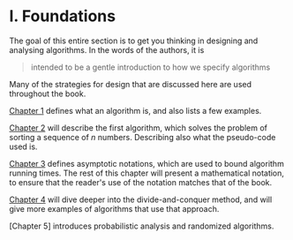 I. Foundations
==============================================

The goal of this entire section is to get you thinking in designing and analysing algorithms.
In the words of the authors, it is 
> intended to be a gentle introduction to how we specify algorithms

Many of the strategies for design that are discussed here are used throughout the book.

[Chapter 1](1.01.md) defines what an algorithm is, and also lists a few examples.

[Chapter 2](1.02.md) will describe the first algorithm, which solves the problem of sorting a sequence of _n_ numbers. Describing also what the pseudo-code used is.

[Chapter 3](1.03.md) defines asymptotic notations, which are used to bound algorithm running times. The rest of this chapter will present a mathematical notation, to ensure that the reader's use of the notation matches that of the book.

[Chapter 4](1.04.md) will dive deeper into the divide-and-conquer method, and will give more examples of algorithms that use that approach.

[Chapter 5] introduces probabilistic analysis and randomized algorithms.
